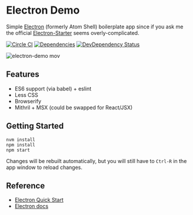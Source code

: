 # Electron Demo

Simple [Electron](https://github.com/atom/electron) (formerly Atom Shell) boilerplate app 
since if you ask me the official [Electron-Starter](https://github.com/atom/electron-starter) 
seems overly-complicated.

[![Circle CI](https://circleci.com/gh/thom-nic/electron-demo.svg?style=svg)](https://circleci.com/gh/thom-nic/electron-demo) [![Dependencies](https://david-dm.org/thom-nic/electron-demo.svg)](https://david-dm.org/thom-nic/electron-demo) [![DevDependency Status](https://david-dm.org/thom-nic/electron-demo/dev-status.svg)](https://david-dm.org/thom-nic/electron-demo#info=devDependencies)

![electron-demo mov](https://cloud.githubusercontent.com/assets/95562/7319912/2004f03a-ea67-11e4-852f-f558af75b078.gif)

## Features

* ES6 support (via babel) + eslint
* Less CSS
* Browserify
* Mithril + MSX (could be swapped for React/JSX)

## Getting Started

```
nvm install
npm install
npm start
```
Changes will be rebuilt automatically, but you will still have to `Ctrl-R`
in the app window to reload changes.

## Reference

* [Electron Quick Start](https://github.com/atom/electron/blob/master/docs/tutorial/quick-start.md)
* [Electron docs](https://github.com/atom/electron/tree/master/docs)
